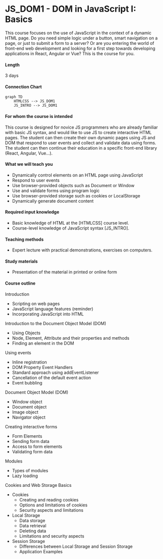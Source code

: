 # JS_DOM1 - DOM in JavaScript I: Basics

This course focuses on the use of JavaScript in the context of a dynamic HTML page. Do you need simple logic under a button, smart navigation on a page, or just to submit a form to a server? Or are you entering the world of front-end web development and looking for a first step towards developing applications in React, Angular or Vue? This is the course for you.

#### Length

3 days

#### Connection Chart

```mermaid
graph TD
    HTMLCSS --> JS_DOM1
    JS_INTRO --> JS_DOM1
```

#### For whom the course is intended

This course is designed for novice JS programmers who are already familiar with basic JS syntax, and would like to use JS to create interactive HTML pages. The student can then create their own dynamic pages using JS and DOM that respond to user events and collect and validate data using forms. The student can then continue their education in a specific front-end library (React, Angular, Vue...).

#### What we will teach you

- Dynamically control elements on an HTML page using JavaScript
- Respond to user events
- Use browser-provided objects such as Document or Window
- Use and validate forms using program logic
- Use browser-provided storage such as cookies or LocalStorage
- Dynamically generate document content

#### Required input knowledge

- Basic knowledge of HTML at the [HTMLCSS] course level.
- Course-level knowledge of JavaScript syntax [JS_INTRO].

#### Teaching methods

- Expert lecture with practical demonstrations, exercises on computers.

#### Study materials

- Presentation of the material in printed or online form

#### Course outline

Introduction

- Scripting on web pages
- JavaScript language features (reminder)
- Incorporating JavaScript into HTML

Introduction to the Document Object Model (DOM)

- Using Objects
- Node, Element, Attribute and their properties and methods
- Finding an element in the DOM

Using events

- Inline registration
- DOM Property Event Handlers
- Standard approach using addEventListener
- Cancellation of the default event action
- Event bubbling

Document Object Model (DOM)

- Window object
- Document object
- Image object
- Navigator object

Creating interactive forms

- Form Elements
- Sending form data
- Access to form elements
- Validating form data

Modules

- Types of modules
- Lazy loading

Cookies and Web Storage Basics

- Cookies
  - Creating and reading cookies
  - Options and limitations of cookies
  - Security aspects and limitations
- Local Storage
  - Data storage
  - Data retrieval
  - Deleting data
  - Limitations and security aspects
- Session Storage
  - Differences between Local Storage and Session Storage
  - Application Examples